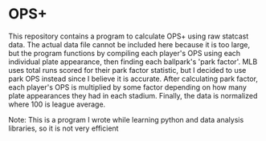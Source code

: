 # OPS+

This repository contains a program to calculate OPS+ using raw statcast data. The actual data file cannot be included here because it is too large, but the program functions by compiling each player's OPS using each individual plate appearance, then finding each ballpark's 'park factor'.
MLB uses total runs scored for their park factor statistic, but I decided to use park OPS instead since I believe it is accurate. After calculating park factor, each player's OPS is multiplied by some factor depending on how many plate appearances they had in each stadium. Finally, the data is 
normalized where 100 is league average.

Note: This is a program I wrote while learning python and data analysis libraries, so it is not very efficient
